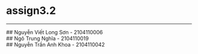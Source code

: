 # assign3.2
<hr>
## Nguyễn Viết Long Sơn - 2104110006 <br>
## Ngô Trung Nghĩa - 2104110019 <br>
## Nguyễn Trần Anh Khoa - 2104110042 <br>
